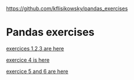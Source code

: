 https://github.com/kflisikowsky/pandas_exercises



# Pandas exercises

[exercices 1,2,3 are here](exercises.md)  

[exercice 4 is here](Exercise%204.md)

[exercice 5 and 6 are here](Exercises5_and_6.md)
